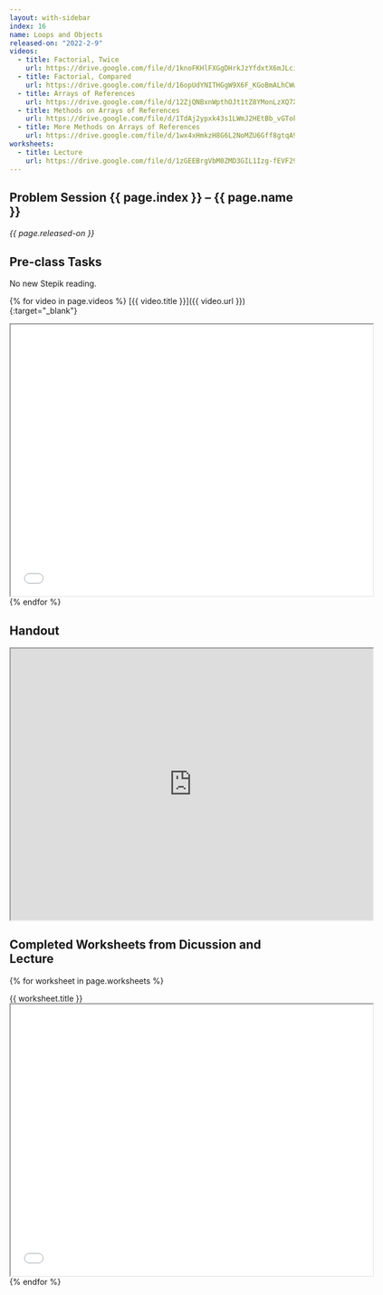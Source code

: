 ```yaml
---
layout: with-sidebar
index: 16
name: Loops and Objects
released-on: "2022-2-9"
videos:
  - title: Factorial, Twice
    url: https://drive.google.com/file/d/1knoFKHlFXGgDHrkJzYfdxtX6mJLcivPY
  - title: Factorial, Compared
    url: https://drive.google.com/file/d/16opUdYNITHGgW9X6F_KGoBmALhCWwZZx
  - title: Arrays of References
    url: https://drive.google.com/file/d/12ZjQNBxnWpthOJt1tZ8YMonLzXQ7XzCT
  - title: Methods on Arrays of References
    url: https://drive.google.com/file/d/1TdAj2ypxk43s1LWmJ2HEtBb_vGTokFuR
  - title: More Methods on Arrays of References
    url: https://drive.google.com/file/d/1wx4xHmkzH8G6L2NoMZU6Gff8gtqA9xGY
worksheets:
  - title: Lecture
    url: https://drive.google.com/file/d/1zGEEBrgVbM0ZMD3GIL1Izg-fEVF296p6
---
```


## Problem Session {{ page.index }} – {{ page.name }}

_{{ page.released-on }}_

## Pre-class Tasks

No new Stepik reading.

{% for video in page.videos %}
[{{ video.title }}]({{ video.url }}){:target="_blank"}
<iframe src="{{ video.url }}/preview" width="640" height="480" allow="autoplay"></iframe>
{% endfor %}

## Handout

<iframe src="https://drive.google.com/file/d/1vpoDLspl4rsQGHkEinrRD1NJQ8K1np_j/preview" width="640" height="480" allow="autoplay"></iframe>

## Completed Worksheets from Dicussion and Lecture

{% for worksheet in page.worksheets %}
<div class="worksheetBox">
{{ worksheet.title }}
<br>
<iframe src="{{ worksheet.url }}/preview" width="640" height="480" allow="autoplay"></iframe>
</div>
{% endfor %}